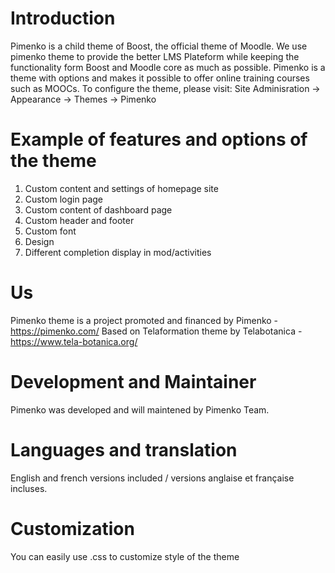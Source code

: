 Introduction
============
Pimenko is a child theme of Boost, the official theme of Moodle.
We use pimenko theme to provide the better LMS Plateform while keeping the functionality form Boost and Moodle core as much as possible.
Pimenko is a theme with options and makes it possible to offer online training courses such as MOOCs.
To configure the theme, please visit: Site Adminisration -> Appearance -> Themes -> Pimenko


Example of features and options of the theme
============
1. Custom content and settings of homepage site
2. Custom login page
3. Custom content of dashboard page
4. Custom header and footer
5. Custom font
6. Design
7. Different completion display in mod/activities

Us
============
Pimenko theme is a project promoted and financed by Pimenko - https://pimenko.com/
Based on Telaformation theme by Telabotanica - https://www.tela-botanica.org/

Development and Maintainer
============
Pimenko was developed and will maintened by Pimenko Team. 

Languages and translation
===================
English and french versions included / versions anglaise et française incluses.


Customization
===================
You can easily use .css to customize style of the theme

